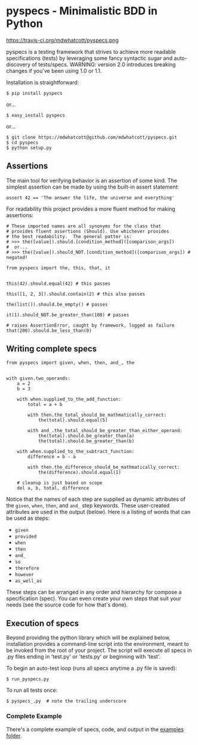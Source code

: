 pyspecs - Minimalistic BDD in Python
====================================

https://travis-ci.org/mdwhatcott/pyspecs.png

pyspecs is a testing framework that strives to achieve more readable
specifications (tests) by leveraging some fancy syntactic sugar and
auto-discovery of tests/specs.  WARNING: version 2.0 introduces breaking
changes if you've been using 1.0 or 1.1.

Installation is straightforward:

    $ pip install pyspecs

or...

    $ easy_install pyspecs

or...

    $ git clone https://mdwhatcott@github.com/mdwhatcott/pyspecs.git
    $ cd pyspecs
    $ python setup.py


## Assertions

The main tool for verifying behavior is an assertion of some kind. The
simplest assertion can be made by using the built-in assert statement:

    assert 42 == 'The answer the life, the universe and everything'

For readability this project provides a more fluent method for making
assertions:


	# These imported names are all synonyms for the class that
	# provides fluent assertions (Should). Use whichever provides
	# the best readability.  The general patter is:
	# >>> the([value]).should.[condition_method]([comparison_args])
	#  or...
	# >>> the([value]).should_NOT.[condition_method]([comparison_args]) # negated!

	from pyspecs import the, this, that, it


	this(42).should.equal(42) # this passes

	this([1, 2, 3]).should.contain(2) # this also passes

	the(list()).should.be_empty() # passes

	it(1).should_NOT.be_greater_than(100) # passes

	# raises AssertionError, caught by framework, logged as failure
	that(200).should.be_less_than(0)



## Writing complete specs

    from pyspecs import given, when, then, and_, the


    with given.two_operands:
        a = 2
        b = 3

        with when.supplied_to_the_add_function:
            total = a + b

            with then.the_total_should_be_mathmatically_correct:
                the(total).should.equal(5)

            with and_.the_total_should_be_greater_than_either_operand:
                the(total).should.be_greater_than(a)
                the(total).should.be_greater_than(b)

        with when.supplied_to_the_subtract_function:
            difference = b - a

            with then.the_difference_should_be_mathmatically_correct:
                the(difference).should.equal(1)

        # cleanup is just based on scope
        del a, b, total, difference


Notice that the names of each step are supplied as dynamic attributes of the
`given`, `when`, `then`, and `and_` step keywords. These user-created attributes
are used in the output (below).  Here is a listing of words that can be
used as steps:

- `given`
- `provided`
- `when`
- `then`
- `and_`
- `so`
- `therefore`
- `however`
- `as_well_as`

These steps can be arranged in any order and hierarchy for compose a
specification (spec).  You can even create your own steps that suit your needs 
(see the source code for how that's done).


## Execution of specs

Beyond providing the python library which will be explained below, installation
provides a command-line script into the environment, meant to be invoked
from the root of your project.  The script will execute all specs in .py files
ending in 'test.py' or 'tests.py' or beginning with 'test'.

To begin an auto-test loop (runs all specs anytime a .py file is saved):


    $ run_pyspecs.py


To run all tests once:

    $ pyspecs_.py  # note the trailing underscore

### Complete Example

There's a complete example of specs, code, and output in the
[examples folder](https://github.com/mdwhatcott/pyspecs/tree/master/examples).
